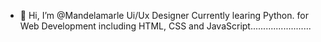- 👋 Hi, I’m @Mandelamarle Ui/Ux Designer 
Currently learing Python. for Web Development including HTML, CSS and JavaScript........................

<!---
Mandelamarle/Mandelamarle is a ✨ special ✨ repository because its `README.md` (this file) appears on your GitHub profile.
You can click the Preview link to take a look at your changes..
---->
